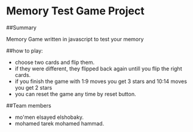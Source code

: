 # Memory Test Game Project


##Summary

Memory Game written in javascript to test your memory

##how to play:
 - choose two cards and flip them.
 - if they were different, they flipped back again untill you flip the right cards.
 - if you finish the game with 1:9 moves you get 3 stars and 10:14 moves you get 2 stars
 - you  can reset the game any time by reset button.
 
 
##Team members

- mo'men elsayed elshobaky.
- mohamed tarek mohamed hammad.
